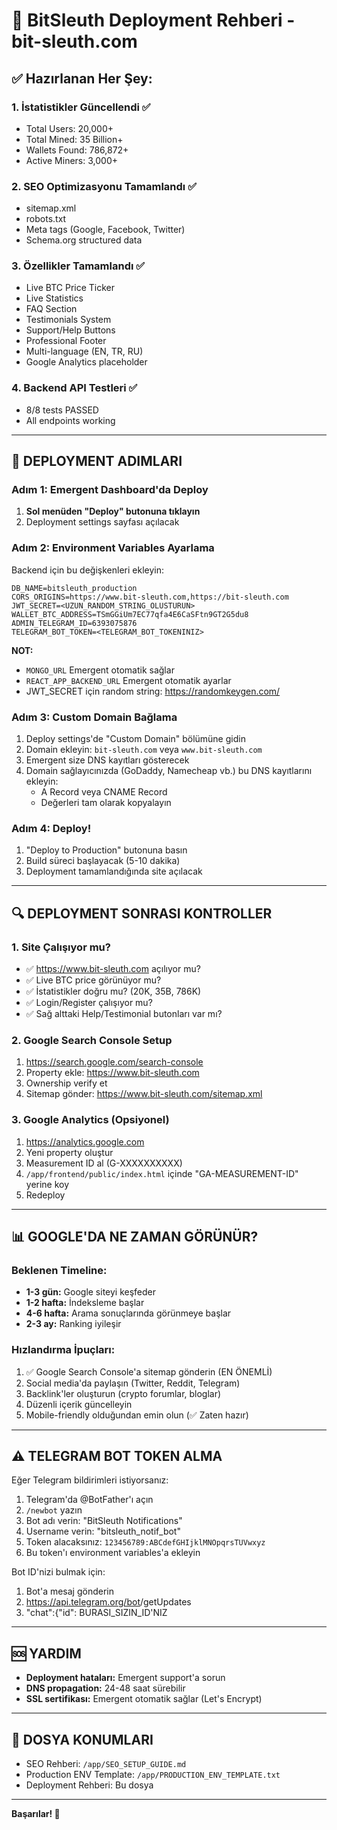 # 🚀 BitSleuth Deployment Rehberi - bit-sleuth.com

## ✅ Hazırlanan Her Şey:

### 1. İstatistikler Güncellendi ✅
- Total Users: 20,000+
- Total Mined: 35 Billion+
- Wallets Found: 786,872+
- Active Miners: 3,000+

### 2. SEO Optimizasyonu Tamamlandı ✅
- sitemap.xml
- robots.txt
- Meta tags (Google, Facebook, Twitter)
- Schema.org structured data

### 3. Özellikler Tamamlandı ✅
- Live BTC Price Ticker
- Live Statistics
- FAQ Section
- Testimonials System
- Support/Help Buttons
- Professional Footer
- Multi-language (EN, TR, RU)
- Google Analytics placeholder

### 4. Backend API Testleri ✅
- 8/8 tests PASSED
- All endpoints working

---

## 🎯 DEPLOYMENT ADIMLARI

### Adım 1: Emergent Dashboard'da Deploy
1. **Sol menüden "Deploy" butonuna tıklayın**
2. Deployment settings sayfası açılacak

### Adım 2: Environment Variables Ayarlama

Backend için bu değişkenleri ekleyin:
```
DB_NAME=bitsleuth_production
CORS_ORIGINS=https://www.bit-sleuth.com,https://bit-sleuth.com
JWT_SECRET=<UZUN_RANDOM_STRING_OLUSTURUN>
WALLET_BTC_ADDRESS=TSmGGiUm7EC77qfa4E6CaSFtn9GT2G5du8
ADMIN_TELEGRAM_ID=6393075876
TELEGRAM_BOT_TOKEN=<TELEGRAM_BOT_TOKENINIZ>
```

**NOT:** 
- `MONGO_URL` Emergent otomatik sağlar
- `REACT_APP_BACKEND_URL` Emergent otomatik ayarlar
- JWT_SECRET için random string: https://randomkeygen.com/

### Adım 3: Custom Domain Bağlama
1. Deploy settings'de "Custom Domain" bölümüne gidin
2. Domain ekleyin: `bit-sleuth.com` veya `www.bit-sleuth.com`
3. Emergent size DNS kayıtları gösterecek
4. Domain sağlayıcınızda (GoDaddy, Namecheap vb.) bu DNS kayıtlarını ekleyin:
   - A Record veya CNAME Record
   - Değerleri tam olarak kopyalayın

### Adım 4: Deploy!
1. "Deploy to Production" butonuna basın
2. Build süreci başlayacak (5-10 dakika)
3. Deployment tamamlandığında site açılacak

---

## 🔍 DEPLOYMENT SONRASI KONTROLLER

### 1. Site Çalışıyor mu?
- ✅ https://www.bit-sleuth.com açılıyor mu?
- ✅ Live BTC price görünüyor mu?
- ✅ İstatistikler doğru mu? (20K, 35B, 786K)
- ✅ Login/Register çalışıyor mu?
- ✅ Sağ alttaki Help/Testimonial butonları var mı?

### 2. Google Search Console Setup
1. https://search.google.com/search-console
2. Property ekle: https://www.bit-sleuth.com
3. Ownership verify et
4. Sitemap gönder: https://www.bit-sleuth.com/sitemap.xml

### 3. Google Analytics (Opsiyonel)
1. https://analytics.google.com
2. Yeni property oluştur
3. Measurement ID al (G-XXXXXXXXXX)
4. `/app/frontend/public/index.html` içinde "GA-MEASUREMENT-ID" yerine koy
5. Redeploy

---

## 📊 GOOGLE'DA NE ZAMAN GÖRÜNÜR?

### Beklenen Timeline:
- **1-3 gün:** Google siteyi keşfeder
- **1-2 hafta:** İndeksleme başlar
- **4-6 hafta:** Arama sonuçlarında görünmeye başlar
- **2-3 ay:** Ranking iyileşir

### Hızlandırma İpuçları:
1. ✅ Google Search Console'a sitemap gönderin (EN ÖNEMLİ)
2. Social media'da paylaşın (Twitter, Reddit, Telegram)
3. Backlink'ler oluşturun (crypto forumlar, bloglar)
4. Düzenli içerik güncelleyin
5. Mobile-friendly olduğundan emin olun (✅ Zaten hazır)

---

## ⚠️ TELEGRAM BOT TOKEN ALMA

Eğer Telegram bildirimleri istiyorsanız:

1. Telegram'da @BotFather'ı açın
2. `/newbot` yazın
3. Bot adı verin: "BitSleuth Notifications"
4. Username verin: "bitsleuth_notif_bot"
5. Token alacaksınız: `123456789:ABCdefGHIjklMNOpqrsTUVwxyz`
6. Bu token'ı environment variables'a ekleyin

Bot ID'nizi bulmak için:
1. Bot'a mesaj gönderin
2. https://api.telegram.org/bot<TOKEN>/getUpdates
3. "chat":{"id": BURASI_SIZIN_ID'NIZ

---

## 🆘 YARDIM

- **Deployment hataları:** Emergent support'a sorun
- **DNS propagation:** 24-48 saat sürebilir
- **SSL sertifikası:** Emergent otomatik sağlar (Let's Encrypt)

---

## 📁 DOSYA KONUMLARI

- SEO Rehberi: `/app/SEO_SETUP_GUIDE.md`
- Production ENV Template: `/app/PRODUCTION_ENV_TEMPLATE.txt`
- Deployment Rehberi: Bu dosya

---

**Başarılar! 🎉**
